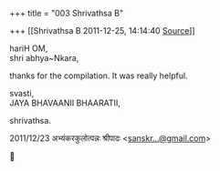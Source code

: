 +++
title = "003 Shrivathsa B"

+++
[[Shrivathsa B	2011-12-25, 14:14:40 [Source](https://groups.google.com/g/bvparishat/c/kQOV8zaXua4)]]



hariH OM,  
shri abhya\~Nkara,  
  
 thanks for the compilation. It was really helpful.  
  
svasti,  
 JAYA BHAVAANII BHAARATII,  
  
shrivathsa.  
  

2011/12/23 अभ्यंकरकुलोत्पन्नः श्रीपादः \<[sanskr...@gmail.com]()\>



